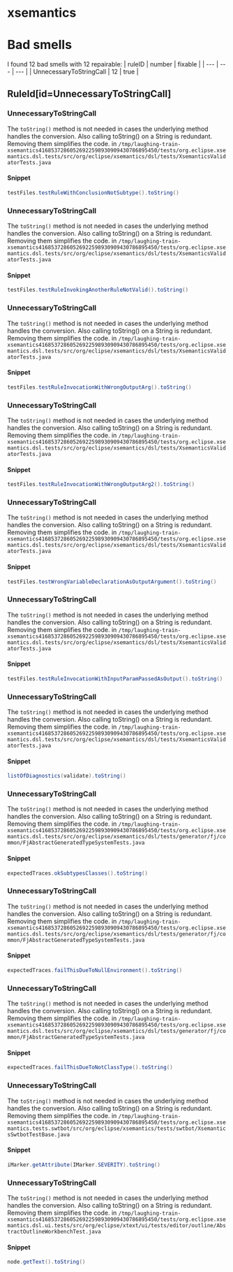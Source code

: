 # xsemantics 
 
# Bad smells
I found 12 bad smells with 12 repairable:
| ruleID | number | fixable |
| --- | --- | --- |
| UnnecessaryToStringCall | 12 | true |
## RuleId[id=UnnecessaryToStringCall]
### UnnecessaryToStringCall
The `toString()` method is not needed in cases the underlying method handles the conversion. Also calling toString() on a String is redundant. Removing them simplifies the code.
in `/tmp/laughing-train-xsemantics41685372860526922598930909430786895450/tests/org.eclipse.xsemantics.dsl.tests/src/org/eclipse/xsemantics/dsl/tests/XsemanticsValidatorTests.java`
#### Snippet
```java
testFiles.testRuleWithConclusionNotSubtype().toString()
```

### UnnecessaryToStringCall
The `toString()` method is not needed in cases the underlying method handles the conversion. Also calling toString() on a String is redundant. Removing them simplifies the code.
in `/tmp/laughing-train-xsemantics41685372860526922598930909430786895450/tests/org.eclipse.xsemantics.dsl.tests/src/org/eclipse/xsemantics/dsl/tests/XsemanticsValidatorTests.java`
#### Snippet
```java
testFiles.testRuleInvokingAnotherRuleNotValid().toString()
```

### UnnecessaryToStringCall
The `toString()` method is not needed in cases the underlying method handles the conversion. Also calling toString() on a String is redundant. Removing them simplifies the code.
in `/tmp/laughing-train-xsemantics41685372860526922598930909430786895450/tests/org.eclipse.xsemantics.dsl.tests/src/org/eclipse/xsemantics/dsl/tests/XsemanticsValidatorTests.java`
#### Snippet
```java
testFiles.testRuleInvocationWithWrongOutputArg().toString()
```

### UnnecessaryToStringCall
The `toString()` method is not needed in cases the underlying method handles the conversion. Also calling toString() on a String is redundant. Removing them simplifies the code.
in `/tmp/laughing-train-xsemantics41685372860526922598930909430786895450/tests/org.eclipse.xsemantics.dsl.tests/src/org/eclipse/xsemantics/dsl/tests/XsemanticsValidatorTests.java`
#### Snippet
```java
testFiles.testRuleInvocationWithWrongOutputArg2().toString()
```

### UnnecessaryToStringCall
The `toString()` method is not needed in cases the underlying method handles the conversion. Also calling toString() on a String is redundant. Removing them simplifies the code.
in `/tmp/laughing-train-xsemantics41685372860526922598930909430786895450/tests/org.eclipse.xsemantics.dsl.tests/src/org/eclipse/xsemantics/dsl/tests/XsemanticsValidatorTests.java`
#### Snippet
```java
testFiles.testWrongVariableDeclarationAsOutputArgument().toString()
```

### UnnecessaryToStringCall
The `toString()` method is not needed in cases the underlying method handles the conversion. Also calling toString() on a String is redundant. Removing them simplifies the code.
in `/tmp/laughing-train-xsemantics41685372860526922598930909430786895450/tests/org.eclipse.xsemantics.dsl.tests/src/org/eclipse/xsemantics/dsl/tests/XsemanticsValidatorTests.java`
#### Snippet
```java
testFiles.testRuleInvocationWithInputParamPassedAsOutput().toString()
```

### UnnecessaryToStringCall
The `toString()` method is not needed in cases the underlying method handles the conversion. Also calling toString() on a String is redundant. Removing them simplifies the code.
in `/tmp/laughing-train-xsemantics41685372860526922598930909430786895450/tests/org.eclipse.xsemantics.dsl.tests/src/org/eclipse/xsemantics/dsl/tests/XsemanticsValidatorTests.java`
#### Snippet
```java
listOfDiagnostics(validate).toString()
```

### UnnecessaryToStringCall
The `toString()` method is not needed in cases the underlying method handles the conversion. Also calling toString() on a String is redundant. Removing them simplifies the code.
in `/tmp/laughing-train-xsemantics41685372860526922598930909430786895450/tests/org.eclipse.xsemantics.dsl.tests/src/org/eclipse/xsemantics/dsl/tests/generator/fj/common/FjAbstractGeneratedTypeSystemTests.java`
#### Snippet
```java
expectedTraces.okSubtypesClasses().toString()
```

### UnnecessaryToStringCall
The `toString()` method is not needed in cases the underlying method handles the conversion. Also calling toString() on a String is redundant. Removing them simplifies the code.
in `/tmp/laughing-train-xsemantics41685372860526922598930909430786895450/tests/org.eclipse.xsemantics.dsl.tests/src/org/eclipse/xsemantics/dsl/tests/generator/fj/common/FjAbstractGeneratedTypeSystemTests.java`
#### Snippet
```java
expectedTraces.failThisDueToNullEnvironment().toString()
```

### UnnecessaryToStringCall
The `toString()` method is not needed in cases the underlying method handles the conversion. Also calling toString() on a String is redundant. Removing them simplifies the code.
in `/tmp/laughing-train-xsemantics41685372860526922598930909430786895450/tests/org.eclipse.xsemantics.dsl.tests/src/org/eclipse/xsemantics/dsl/tests/generator/fj/common/FjAbstractGeneratedTypeSystemTests.java`
#### Snippet
```java
expectedTraces.failThisDueToNotClassType().toString()
```

### UnnecessaryToStringCall
The `toString()` method is not needed in cases the underlying method handles the conversion. Also calling toString() on a String is redundant. Removing them simplifies the code.
in `/tmp/laughing-train-xsemantics41685372860526922598930909430786895450/tests/org.eclipse.xsemantics.tests.swtbot/src/org/eclipse/xsemantics/tests/swtbot/XsemanticsSwtbotTestBase.java`
#### Snippet
```java
iMarker.getAttribute(IMarker.SEVERITY).toString()
```

### UnnecessaryToStringCall
The `toString()` method is not needed in cases the underlying method handles the conversion. Also calling toString() on a String is redundant. Removing them simplifies the code.
in `/tmp/laughing-train-xsemantics41685372860526922598930909430786895450/tests/org.eclipse.xsemantics.dsl.ui.tests/src/org/eclipse/xtext/ui/tests/editor/outline/AbstractOutlineWorkbenchTest.java`
#### Snippet
```java
node.getText().toString()
```

